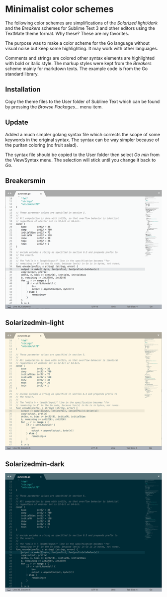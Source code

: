 # Minimalist color schemes

The following color schemes are simplifications of the *Solarized light/dark* and the *Breakers* schemes for Sublime Text 3 and other editors using the TextMate theme format. Why these? These are my favorites.

The purpose was to make a color scheme for the Go language without visual noise but keep some highlighting. It may work with other languages.

Comments and strings are colored other syntax elements are highlighted with bold or italic style. The markup styles were kept from the *Breakers* scheme mainly for markdown texts. The example code is from the Go standard library.

## Installation
Copy the theme files to the User folder of Sublime Text which can be found by pressing the *Browse Packages...* menu item.

## Update
Added a much simpler golang syntax file which corrects the scope of some keywords in the original syntax. The syntax can be way simpler because of the puritan coloring (no fruit salad).

The syntax file should be copied to the User folder then select *Go min* from the View/Syntax menu. The selection will stick until you change it back to *Go*.

## Breakersmin
![Breakersmin](breakersmin.png "Breakersmin")

## Solarizedmin-light
![Solarizedmin-light](solarizedmin-light.png "Solarizedmin-light")

## Solarizedmin-dark
![Solarizedmin-dark](solarizedmin-dark.png "Solarizedmin-dark")
